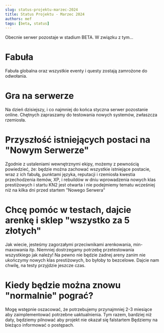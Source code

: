 ```yaml
---
slug: status-projektu-marzec-2024
title: Status Projektu - Marzec 2024
authors: mef
tags: [beta, status]
---
```


Obecnie serwer pozostaje w stadium BETA. W związku z tym...

# Fabuła
Fabuła globalna oraz wszystkie eventy i questy zostają zamrożone do odwołania. 

# Gra na serwerze
Na dzień dzisiejszy, i co najmniej do końca styczna serwer pozostanie online. Chętnych zapraszamy do testowania nowych systemów, zwłaszcza rzemiosła. 

# Przyszłość  istniejących postaci na "Nowym Serwerze"
Zgodnie z ustaleniami wewnętrznymi ekipy, możemy z pewnością powiedzieć, że:
będzie można zachować wszystkie istniejące postacie, wraz z ich fabułą, punktami języka, reputacji i rzemiosła
kwestia przechodzenia itemów, XP, i rebuildów w dniu wprowadzenia nowych klas prestiżowych i startu KN2 jest otwarta i nie podejmiemy tematu wcześniej niż na kilka dni przed startem "Nowego Serwera"

# Chcę pomóc w testach, dajcie arenkę i sklep "wszystko za 5 złotych"
Jak wiecie, jesteśmy zagorzałymi przeciwnikami arenkowania, min-maxowania itp. Niemniej dostrzegamy potrzebę przetestowania wszystkiego jak należy! Na pewno nie będzie żadnej areny zanim nie ukończymy nowych klas prestiżowych, bo byłoby to bezcelowe. Dajcie nam chwilę, na testy przyjdzie jeszcze czas. 

# Kiedy będzie można znowu "normalnie" pograć?
Mogę wstępnie oszacować, że potrzebujemy przynajmniej 2-3 miesiące aby zaimplementować potrzebne uaktualnienia. Tym razem, bardziej niż daty, będziemy pilnować aby projekt nie okazał się falstartem  Będziemy na bieżąco informować o postępach.
